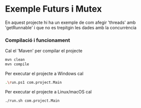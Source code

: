 # Exemple Futurs i Mutex #

En aquest projecte hi ha un exemple de com afegir 'threads' amb 'getRunnable' i que no es trepitgin les dades amb la concurrència

### Compilació i funcionament ###

Cal el 'Maven' per compilar el projecte
```bash
mvn clean
mvn compile
```

Per executar el projecte a Windows cal
```bash
.\run.ps1 com.project.Main
```

Per executar el projecte a Linux/macOS cal
```bash
./run.sh com.project.Main
```